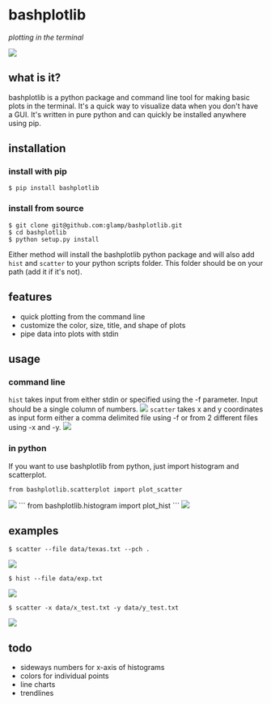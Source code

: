 # bashplotlib
*plotting in the terminal*

<img src="examples/img/basichist.png">

## what is it?
bashplotlib is a python package and command line tool for making basic plots in the terminal. It's a quick way to visualize data when you don't have a GUI. It's written in pure python and can quickly be installed anywhere using pip.

## installation
### install with pip
```
$ pip install bashplotlib
```
### install from source
```
$ git clone git@github.com:glamp/bashplotlib.git
$ cd bashplotlib
$ python setup.py install
```

Either method will install the bashplotlib python package and will also add <code>hist</code> and <code>scatter</code> 
to your python scripts folder. This folder should be on your path (add it if it's not).

## features

- quick plotting from the command line
- customize the color, size, title, and shape of plots
- pipe data into plots with stdin


## usage
### command line
<code>hist</code> takes input from either stdin or specified using the -f parameter. Input should be a single column of numbers.
<img src="examples/img/histhelp.png">
<code>scatter</code> takes x and y coordinates as input form either a comma delimited file using -f or from 2 different files using -x and -y.
<img src="examples/img/scatterhelp.png">

### in python
If you want to use bashplotlib from python, just import histogram and scatterplot.
```
from bashplotlib.scatterplot import plot_scatter
```
<img src="examples/img/scatterplothelp.png">
```
from bashplotlib.histogram import plot_hist
```
<img src="examples/img/histogramhelp.png">

## examples
```
$ scatter --file data/texas.txt --pch .
```
<img src="examples/img/texas.png">

```
$ hist --file data/exp.txt
```
<img src="examples/img/histogram.png">

```
$ scatter -x data/x_test.txt -y data/y_test.txt
```
<img src="examples/img/scatter.png">

## todo

- sideways numbers for x-axis of histograms
- colors for individual points
- line charts
- trendlines


